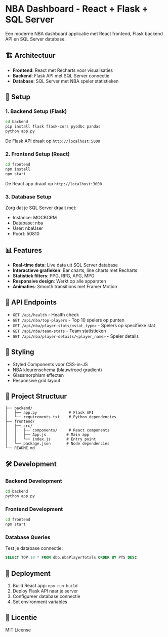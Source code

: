 # NBA Dashboard - React + Flask + SQL Server

Een moderne NBA dashboard applicatie met React frontend, Flask backend API en SQL Server database.

## 🏗️ Architectuur

- **Frontend**: React met Recharts voor visualisaties
- **Backend**: Flask API met SQL Server connectie
- **Database**: SQL Server met NBA speler statistieken

## 🚀 Setup

### 1. Backend Setup (Flask)

```bash
cd backend
pip install flask flask-cors pyodbc pandas
python app.py
```

De Flask API draait op `http://localhost:5000`

### 2. Frontend Setup (React)

```bash
cd frontend
npm install
npm start
```

De React app draait op `http://localhost:3000`

### 3. Database Setup

Zorg dat je SQL Server draait met:
- Instance: MOCKCRM
- Database: nba
- User: nbaUser
- Poort: 50810

## 📊 Features

- **Real-time data**: Live data uit SQL Server database
- **Interactieve grafieken**: Bar charts, line charts met Recharts
- **Statistiek filters**: PPG, RPG, APG, MPG
- **Responsive design**: Werkt op alle apparaten
- **Animaties**: Smooth transitions met Framer Motion

## 🔧 API Endpoints

- `GET /api/health` - Health check
- `GET /api/nba/top-players` - Top 10 spelers op punten
- `GET /api/nba/player-stats/<stat_type>` - Spelers op specifieke stat
- `GET /api/nba/team-stats` - Team statistieken
- `GET /api/nba/player-details/<player_name>` - Speler details

## 🎨 Styling

- Styled Components voor CSS-in-JS
- NBA kleurenschema (blauw/rood gradient)
- Glassmorphism effecten
- Responsive grid layout

## 📁 Project Structuur

```
├── backend/
│   ├── app.py              # Flask API
│   └── requirements.txt    # Python dependencies
├── frontend/
│   ├── src/
│   │   ├── components/     # React components
│   │   ├── App.js         # Main app
│   │   └── index.js       # Entry point
│   └── package.json       # Node dependencies
└── README.md
```

## 🛠️ Development

### Backend Development
```bash
cd backend
python app.py
```

### Frontend Development
```bash
cd frontend
npm start
```

### Database Queries
Test je database connectie:
```sql
SELECT TOP 10 * FROM dbo.nbaPlayerTotals ORDER BY PTS DESC
```

## 🚀 Deployment

1. Build React app: `npm run build`
2. Deploy Flask API naar je server
3. Configureer database connectie
4. Set environment variables

## 📝 Licentie

MIT License
